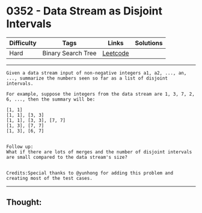 # 0352 - Data Stream as Disjoint Intervals

Difficulty  | Tags | Links | Solutions
----------- | ---- | ----- | -----
Hard | Binary Search Tree | [Leetcode](https://leetcode.com/problems/data-stream-as-disjoint-intervals/description/) |


-----------

```
Given a data stream input of non-negative integers a1, a2, ..., an, ..., summarize the numbers seen so far as a list of disjoint intervals.

For example, suppose the integers from the data stream are 1, 3, 7, 2, 6, ..., then the summary will be:

[1, 1]
[1, 1], [3, 3]
[1, 1], [3, 3], [7, 7]
[1, 3], [7, 7]
[1, 3], [6, 7]


Follow up:
What if there are lots of merges and the number of disjoint intervals are small compared to the data stream's size?


Credits:Special thanks to @yunhong for adding this problem and creating most of the test cases.
```

-----------

## Thought:
